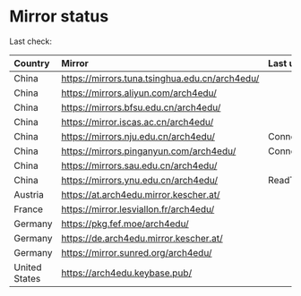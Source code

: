 <script src="./time.js"></script>
# Mirror status
Last check: <script type="text/javascript">localize(1673248692.788724);</script>

|Country|Mirror|Last update|
|:------|:-----|:----------|
|China|https://mirrors.tuna.tsinghua.edu.cn/arch4edu/|<script type="text/javascript">localize(1673202666);</script>|
|China|https://mirrors.aliyun.com/arch4edu/|<script type="text/javascript">localize(1673202666);</script>|
|China|https://mirrors.bfsu.edu.cn/arch4edu/|<script type="text/javascript">localize(1673202666);</script>|
|China|https://mirror.iscas.ac.cn/arch4edu/|<script type="text/javascript">localize(1673202666);</script>|
|China|https://mirrors.nju.edu.cn/arch4edu/|ConnectTimeout|
|China|https://mirrors.pinganyun.com/arch4edu/|ConnectTimeout|
|China|https://mirrors.sau.edu.cn/arch4edu/|<script type="text/javascript">localize(1671258899);</script>|
|China|https://mirrors.ynu.edu.cn/arch4edu/|ReadTimeout|
|Austria|https://at.arch4edu.mirror.kescher.at/|<script type="text/javascript">localize(1673202666);</script>|
|France|https://mirror.lesviallon.fr/arch4edu/|<script type="text/javascript">localize(1673202666);</script>|
|Germany|https://pkg.fef.moe/arch4edu/|<script type="text/javascript">localize(1673202666);</script>|
|Germany|https://de.arch4edu.mirror.kescher.at/|<script type="text/javascript">localize(1673202666);</script>|
|Germany|https://mirror.sunred.org/arch4edu/|<script type="text/javascript">localize(1673202666);</script>|
|United States|https://arch4edu.keybase.pub/|<script type="text/javascript">localize(1673202666);</script>|

<script src="./tablefilter/tablefilter.js"></script>
<script src="./table.js"></script>